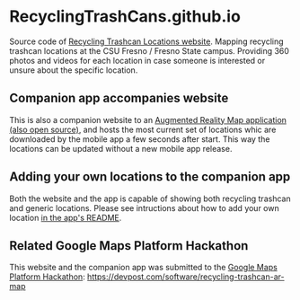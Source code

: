 # RecyclingTrashCans.github.io

Source code of [Recycling Trashcan Locations website](https://RecyclingTrashCans.github.io).
Mapping recycling trashcan locations at the CSU Fresno / Fresno State campus. Providing 360 photos and videos for each location in case someone is interested or unsure about the specific location.

## Companion app accompanies website

This is also a companion website to an [Augmented Reality Map application (also open source)](https://github.com/RecyclingTrashCans/recycling-trashcan-armap/), and hosts the most current set of locations whic are downloaded by the mobile app a few seconds after start. This way the locations can be updated without a new mobile app release.

## Adding your own locations to the companion app

Both the website and the app is capable of showing both recycling trashcan and generic locations. Please see intructions about how to add your own location [in the app's README](https://github.com/RecyclingTrashCans/recycling-trashcan-armap/blob/develop/README.md).

## Related Google Maps Platform Hackathon

This website and the companion app was submitted to the [Google Maps Platform Hackathon](https://googlemapsplatform.devpost.com/): https://devpost.com/software/recycling-trashcan-ar-map

